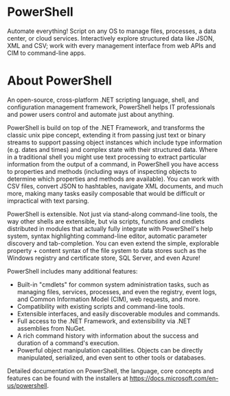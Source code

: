 # PowerShell

Automate everything!
Script on any OS to manage files, processes, a data center, or cloud services.
Interactively explore structured data like JSON, XML and CSV; work with every management interface from web APIs and CIM to command-line apps.

# About PowerShell

An open-source, cross-platform .NET scripting language, shell, and configuration management framework, PowerShell helps IT professionals and power users control and automate just about anything.

PowerShell is build on top of the .NET Framework, and transforms the classic unix pipe concept, extending it from passing just text or binary streams to support passing object instances which include type information (e.g. dates and times) and complex state with their structured data.
Where in a traditional shell you might use text processing to extract particular information from the output of a command, in PowerShell you have access to properties and methods (including ways of inspecting objects to determine which properties and methods are available).
You can work with CSV files, convert JSON to hashtables, navigate XML documents, and much more, making many tasks easily composable that would be difficult or impractical with text parsing.

PowerShell is extensible.
Not just via stand-along command-line tools, the way other shells are extensible, but via scripts, functions and cmdlets distributed in modules that actually fully integrate with PowerShell's help system, syntax highlighting command-line editor, automatic parameter discovery and tab-completion.
You can even extend the simple, explorable property + content syntax of the file system to data stores such as the Windows registry and certificate store, SQL Server, and even Azure!

PowerShell includes many additional features:

- Built-in "cmdlets" for common system administration tasks, such as managing files, services, processes, and even the registry, event logs, and Common Information Model (CIM), web requests, and more.
- Compatibility with existing scripts and command-line tools.
- Extensible interfaces, and easily discoverable modules and commands.
- Full access to the .NET Framework, and extensibility via .NET assemblies from NuGet.
- A rich command history with information about the success and duration of a command's execution.
- Powerful object manipulation capabilities. Objects can be directly manipulated, serialized, and even sent to other tools or databases.

Detailed documentation on PowerShell, the language, core concepts and features can be found with the installers at https://docs.microsoft.com/en-us/powershell.
